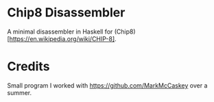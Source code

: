 Chip8 Disassembler
==================
A minimal disassembler in Haskell for (Chip8)[https://en.wikipedia.org/wiki/CHIP-8].

Credits
=======
Small program I worked with https://github.com/MarkMcCaskey over
a summer.
